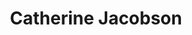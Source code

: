 ---
layout: layouts/profile.liquid
title: Catherine Jacobson
id: catherine_jacobson
first: Catherine
middle: 
last: Jacobson
suffix: 
currentTitle: Former CEO Froedtert ThedaCare Health, Corporate Board Director
currentOrg: Teladoc Health, Vizient, Siebert Lutheran Foundation
bio: Cathy is the retired CEO of Froedtert ThedaCare Health, an integrated delivery system with $6B of revenue located in Milwaukee, Wisconsin. In Cathy's twelve years of leadership, she led the organization to market leading growth and financial and operating performance significantly enhancing the local, regional and national recognition of the organization. In November 2023, Cathy led the acquisition of the remaining partnership interest in Network Health Plan making it a fully owned subsidiary of Froedtert Health. In December 2023, Cathy led the acquisition of ThedaCare Health a $1B healthcare system located in central Wisconsin. She retired effective June 30, 2014.<br /><br />Cathy spent 22 years at Rush University Medical Center in Chicago, Illinois. She participated as a key member of the C-suite who executed a successful financial turnaround of $100M, multiple mergers, acquisitions and divestitures including a $200M sale of a health plan joint venture and several public bond offerings. She was responsible during her tenure for health plan finance and operations, corporate compliance and audit and all financial functions and strategy development leaving the corporation as CFO, Treasurer and SVP of Finance and Strategic Planning, Marketing and Commnications. Cathy started her career in public accounting at Aruthur Andersen and Co.<br /><br />Cathy previously served on the board of Mercy Health located Cincinnati, Ohio, chaired the finance and strategy committee overseeing a merger which doubled the size of the organization and was a member of the CEO search committee. As a national healthcare leader, she was recognized by industry media leader Modern Healthcare as one of the 100 most influential health leaders multiple times between 2019 and 2023 and as one of the Top 25 Women Leaders in Healthcare from 2021-2023. Cathy received an Honorary Doctor of Healthcare Leadership from the University of Wisconsin-Milwaukee. As a community leader, she served on the board of the Metropolitan Milwaukee Area Chamber and served a two-year term as board chair ending in 2023; she was the first female chair in the history of the organization.
linkedin: 
tiktok: 
twitter: 
aboutme: 
insta: 
orgURL: 
snapchat: 
personalURL: 
smallHeadshotURL: assets/images/headshots/FT-CJ-116_converted_scaled.avif
originalHeadshotURL: assets/images/headshots/FT-CJ-116_converted_scaled.avif
tags-experience: 
 - Capital Markets
 - Governance
 - Mergers & Acquisitions
 - Private Companies
 - Public Companies
 - SEC Qualified Financial Expert
 - Accounting
 - B2B
 - B2C
 - Business Development
 - Cybersecurity
 - DEI
 - Digital
 - Digital Transformation
 - ESG Experience
 - Finance
 - Governance
 - HR / Human Resources
 - Information Security
 - Mergers & Acquisitions
 - Marketing
 - P&L&#58; $1B+
 - Privacy
 - Private Companies
 - Public Companies
 - SEC Qualified Financial Expert
 - Transformational and Growth
 - Turnaround
tags-current-industries: 
 - Ambulatory Health Care Services
 - Consulting
 - Corporate Directorships
 - Foundations/Granting Agency
 - Health Care and Social Assistance
 - Professional and Business Services
 - Retired
tags-current-position: 
 - Chairman
tags-past-industries: 
 - Ambulatory Health Care Services
 - Associations
 - Corporate Directorships
 - Education and Health Services
 - Executive Recruitment/Transition
 - Finance and Insurance
 - Financial Activities
 - Foundations/Granting Agency
 - Health Care and Social Assistance
 - Hospitals
 - Insurance Carriers and Related Activities
 - Investment Management
 - Management of Companies and Enterprises
 - Professional and Business Services
 - Retired
 - Service-Providing Industries
tags-past-position: 
 - CEO / Chief Executive Officer
 - CFO / Chief Financial Officer
 - Chairman
 - President
 - SVP / Senior Vice President
 - VP / Vice President
tags-current-board-service: 
    - Corporate Private
    - Corporate Public
    - Nonprofit
tags-past-board-service: 
    - Nonprofit
boards-current-corporate-private: 
 - Vizient, Board chair
boards-current-corporate-public: 
 - Teladoc Health, Outside director
boards-current-nonprofit: 
 - Siebert Lutheran Foundation, Director
boards-current-privateequity: 
boards-current-spac: 
boards-current-vc: 
boards-past-corporate-private: 
boards-past-corporate-public: 
boards-past-nonprofit: 
 - Froedtert ThedaCare Health, CEO
 - Froedtert Health, CEO
 - Mercy Health, Board member
 - United Way of Greater Milwaukee and Waukesha County, Board member
boards-past-privateequity: 
boards-past-spac: 
boards-past-vc: 
---